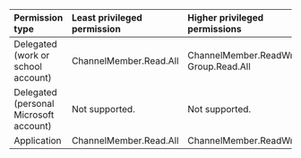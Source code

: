 |Permission type|Least privileged permission|Higher privileged permissions|
|:---|:---|:---|
|Delegated (work or school account)|ChannelMember.Read.All|ChannelMember.ReadWrite.All, Group.Read.All|
|Delegated (personal Microsoft account)|Not supported.|Not supported.|
|Application|ChannelMember.Read.All|ChannelMember.ReadWrite.All|

